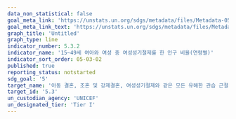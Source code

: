 ```yaml
---
data_non_statistical: false
goal_meta_link: 'https://unstats.un.org/sdgs/metadata/files/Metadata-05-03-02.pdf'
goal_meta_link_text: 'https://unstats.un.org/sdgs/metadata/files/Metadata-05-03-02.pdf'
graph_title: 'Untitled'
graph_type: line
indicator_number: 5.3.2
indicator_name: '15~49세 여아와 여성 중 여성성기절제를 한 인구 비율(연령별)'
indicator_sort_order: 05-03-02
published: true
reporting_status: notstarted
sdg_goal: '5'
target_name: '아동 결혼, 조혼 및 강제결혼, 여성성기절제와 같은 모든 유해한 관습 근절'
target_id: '5.3'
un_custodian_agency: 'UNICEF'
un_designated_tier: 'Tier I'
---
```

